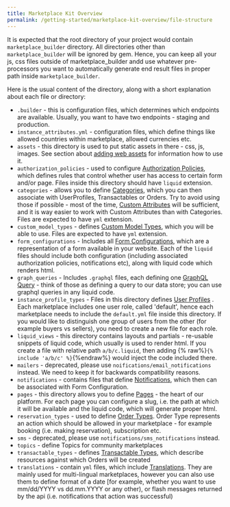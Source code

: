 ```yaml
---
title: Marketplace Kit Overview
permalink: /getting-started/marketplace-kit-overview/file-structure
---
```

It is expected that the root directory of your project would contain `marketplace_builder` directory. All directories other than `marketplace_builder` will be ignored by gem. Hence, you can keep all your js, css files outside of marketplace_builder andd use whatever pre-processors you want to automatically generate end result files in proper path inside `marketplace_builder`.

Here is the usual content of the directory, along with a short explanation about each file or directory:

* `.builder` - this is configuration files, which determines which endpoints are available. Usually, you want to have two endpoints - staging and production.
* `instance_attributes.yml` - configuration files, which define things like allowed countries within marketplace, allowed currencies etc.
* `assets` - this directory is used to put static assets in there - css, js, images. See section about [adding web assets](/getting-started/pages/adding-web-assets) for information how to use it.
* `authorization_policies` - used to configure [Authorization Policies](/reference/authorization-policy/), which defines rules that control whether user has access to certain form and/or page. Files inside this directory should have `liquid` extension.
* `categories` - allows you to define [Categories](/reference/categories/), which you can then associate with UserProfiles, Transactables or Orders. Try to avoid using those if possible - most of the time, [Custom Attributes](/reference/custom-attributes/)  will be sufficient, and it is way easier to work with Custom Attributes than with Categories. Files are expected to have `yml` extension.
* `custom_model_types` - defines [Custom Model Types](/reference/custom-model-types/), which you will be able to use. Files are expected to have `yml` extension.
* `form_configurations` - Includes all [Form Configurations](/reference/form-configurations), which are a representation of a form available in your website. Each of the `liquid` files should include both configuration (including associated authorization policies, notifications etc), along with liquid code which renders html.
* `graph_queries` - Includes `.graphql` files, each defining one [GraphQL Query](/reference/graphql/) - think of those as defining a query to our data store; you can use graphql queries in any liquid code.
* `instance_profile_types` - Files in this directory defines [User Profiles](/reference/instance-profile-types/) . Each marketplace includes one user role, called 'default', hence each marketplace needs to include the `default.yml` file inside this directory. If you would like to distinguish one group of users from the other (for example buyers vs sellers), you need to create a new file for each role.
* `liquid_views` - this directory contains layouts and partials - re-usable snippets of liquid code, which usually is used to render html. If you create a file with relative path `a/b/c.liquid`, then adding {% raw%}`{% include 'a/b/c' %}`{%endraw%} would inject the code included there.
* `mailers` - deprecated, please use `noifications/email_notifications` instead. We need to keep it for backwards compatibility reasons.
* `notifications` - contains files that define [Notifications](/reference/notifications/), which then can be associated with Form Configuration.
* `pages` - this directory allows you to define [Pages](/reference/pages/) - the heart of our platform. For each page you can configure a slug, i.e. the path at which it will be available and the liquid code, which will generate proper html.
* `reservation_types` - used to define [Order Types](/reference/order-types/). Order Type represents an action which should be allowed in your marketplace - for example booking (i.e. making reservation), subscription etc.
* `sms` - deprecated, please use `notifications/sms_notifications` instead.
* `topics` - define Topics for community marketplaces
* `transactable_types` - defines [Transactable Types](/reference/transactable-types/), which describe resources against which Orders will be created
* `translations` - contain `yml` files, which include [Translations](/reference/transactable-types/). They are mainly used for multi-lingual marketplaces, however you can also use them to define format of a date [for example, whether you want to use mm/dd/YYYY vs dd.mm.YYYY or any other), or flash messages returned by the api (i.e. notifications that action was successful)
